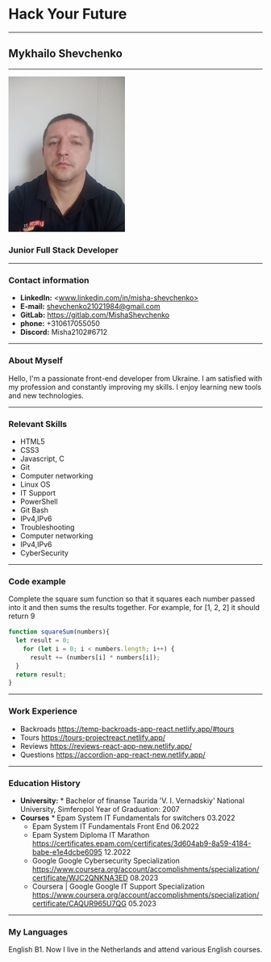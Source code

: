 # Hack Your Future

---

## Mykhailo Shevchenko

---

![MykhailoShevchenko](./img/my%20newfoto.jfif)

### Junior Full Stack Developer

---

### Contact information

- **LinkedIn:** <www.linkedin.com/in/misha-shevchenko>
- **E-mail:** <shevchenko21021984@gmail.com>
- **GitLab:** <https://gitlab.com/MishaShevchenko>
- **phone:** +310617055050
- **Discord:** Misha2102#6712

---

### About Myself

Hello, I'm a passionate front-end developer from Ukraine. I am satisfied with my
profession and constantly improving my skills. I enjoy learning new tools and
new technologies.

---

### Relevant Skills

- HTML5
- CSS3
- Javascript, C
- Git
- Computer networking
- Linux OS
- IT Support
- PowerShell
- Git Bash
- IPv4,IPv6
- Troubleshooting
- Computer networking
- IPv4,IPv6
- CyberSecurity

---

### Code example

Complete the square sum function so that it squares each number passed into it
and then sums the results together. For example, for [1, 2, 2] it should return
9

``` javascript
function squareSum(numbers){
  let result = 0;
    for (let i = 0; i < numbers.length; i++) {
      result += (numbers[i] * numbers[i]);
  }
  return result;
}
```

---

### Work Experience

- Backroads <https://temp-backroads-app-react.netlify.app/#tours>
- Tours <https://tours-projectreact.netlify.app/>
- Reviews <https://reviews-react-app-new.netlify.app/>
- Questions <https://accordion-app-react-new.netlify.app/>

---

### Education History

- **University:** \* Bachelor of finanse Taurida 'V. I. Vernadskiy' National
  University, Simferopol Year of Graduation: 2007
- **Courses** \* Epam System IT Fundamentals for switchers 03.2022
  - Epam System IT Fundamentals Front End 06.2022
  - Epam System Diploma IT Marathon
    <https://certificates.epam.com/certificates/3d604ab9-8a59-4184-babe-e1e4dcbe6095>
    12.2022
  - Google Google Cybersecurity Specialization
    <https://www.coursera.org/account/accomplishments/specialization/certificate/WJC2QNKNA3ED>
    08.2023
  - Coursera | Google Google IT Support Specialization
    <https://www.coursera.org/account/accomplishments/specialization/certificate/CAQUR965U7QG>
    05.2023

---

### My Languages

English B1. Now I live in the Netherlands and attend various English courses.
